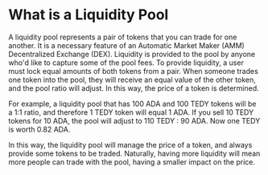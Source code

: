 # What is a Liquidity Pool

A liquidity pool represents a pair of tokens that you can trade for one another. It is a necessary feature of an Automatic Market Maker (AMM) Decentralized Exchange (DEX). Liquidity is provided to the pool by anyone who'd like to capture some of the pool fees. To provide liquidity, a user must lock equal amounts of both tokens from a pair. When someone trades one token into the pool, they will receive an equal value of the other token, and the pool ratio will adjust. In this way, the price of a token is determined. 

For example, a liquidity pool that has 100 ADA and 100 TEDY tokens will be a 1:1 ratio, and therefore 1 TEDY token will equal 1 ADA. If you sell 10 TEDY tokens for 10 ADA, the pool will adjust to 110 TEDY : 90 ADA. Now one TEDY is worth 0.82 ADA. 

In this way, the liquidity pool will manage the price of a token, and always provide some tokens to be traded. Naturally, having more liquidity will mean more people can trade with the pool, having a smaller impact on the price. 
